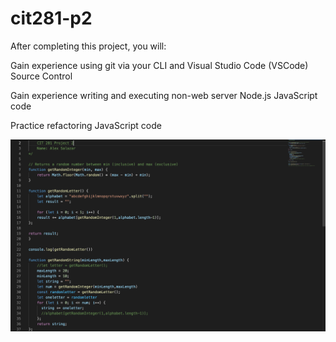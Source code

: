 # cit281-p2

After completing this project, you will:

Gain experience using git via your CLI and Visual Studio Code (VSCode) Source Control

Gain experience writing and executing non-web server Node.js JavaScript code

Practice refactoring JavaScript code

![project2](p2.png)
